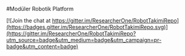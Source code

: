 #Modüler Robotik Platform

[![Join the chat at https://gitter.im/ResearcherOne/RobotTakimiRepo](https://badges.gitter.im/ResearcherOne/RobotTakimiRepo.svg)](https://gitter.im/ResearcherOne/RobotTakimiRepo?utm_source=badge&utm_medium=badge&utm_campaign=pr-badge&utm_content=badge)
